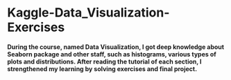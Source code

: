 # Kaggle-Data_Visualization-Exercises

#### During the course, named Data Visualization, I got deep knowledge about Seaborn package and other staff, such as histograms, various types of plots and distributions. After reading the tutorial of each section, I strengthened my learning by solving exercises and final project.
